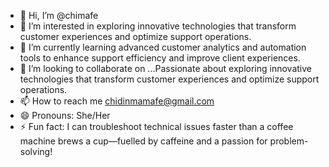 - 👋 Hi, I’m @chimafe
- 👀 I’m interested in exploring innovative technologies that transform customer experiences and optimize support operations.
- 🌱 I’m currently learning advanced customer analytics and automation tools to enhance support efficiency and improve client experiences.
- 💞️ I’m looking to collaborate on ...Passionate about exploring innovative technologies that transform customer experiences and optimize support operations.
- 📫 How to reach me chidinmamafe@gmail.com
- 😄 Pronouns: She/Her
- ⚡ Fun fact: I can troubleshoot technical issues faster than a coffee machine brews a cup—fuelled by caffeine and a passion for problem-solving!

<!---
chimafe/chimafe is a ✨ special ✨ repository because its `README.md` (this file) appears on your GitHub profile.
You can click the Preview link to take a look at your changes.
--->
